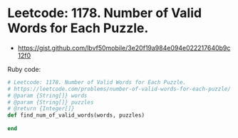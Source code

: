 # Leetcode: 1178. Number of Valid Words for Each Puzzle.

- https://gist.github.com/lbvf50mobile/3e20f19a984e094e022217640b9c12f0
 
Ruby code:
```Ruby
# Leetcode: 1178. Number of Valid Words for Each Puzzle.
# https://leetcode.com/problems/number-of-valid-words-for-each-puzzle/
# @param {String[]} words
# @param {String[]} puzzles
# @return {Integer[]}
def find_num_of_valid_words(words, puzzles)
    
end
```
